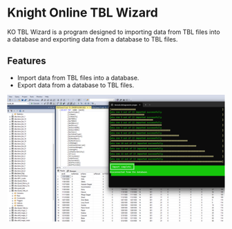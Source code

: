 
# Knight Online TBL Wizard

KO TBL Wizard is a program designed to importing data from TBL files into a database and exporting data from a database to TBL files.
## Features

- Import data from TBL files into a database.
- Export data from a database to TBL files.

![Application screenshot](Assets/homepage.png)
